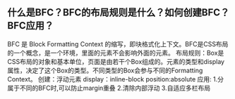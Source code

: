 ## 什么是BFC？BFC的布局规则是什么？如何创建BFC？BFC应用？
BFC 是 Block Formatting Context 的缩写，即块格式化上下文。BFC是CSS布局的一个概念，是一个环境，里面的元素不会影响外面的元素。
布局规则：Box是CSS布局的对象和基本单位，页面是由若干个Box组成的。元素的类型和display属性，决定了这个Box的类型。不同类型的Box会参与不同的Formatting Context。
创建：浮动元素 display：inline-block position:absolute
应用: 1.分属于不同的BFC时,可以防止margin重叠 2.清除内部浮动 3.自适应多栏布局